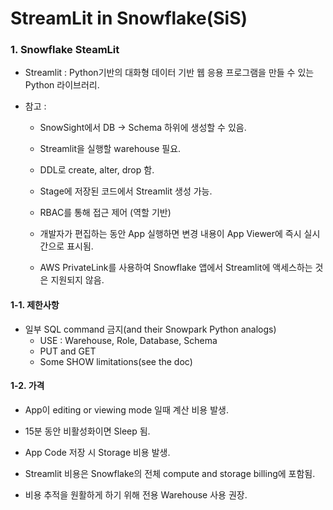 # StreamLit in Snowflake(SiS) 

### 1. Snowflake SteamLit 

- Streamlit : Python기반의 대화형 데이터 기반 웹 응용 프로그램을 만들 수 있는 Python 라이브러리.

- 참고 :

  - SnowSight에서 DB -> Schema 하위에 생성할 수 있음.

  - Streamlit을 실행할 warehouse 필요.

  - DDL로 create, alter, drop 함.

  - Stage에 저장된 코드에서 Streamlit 생성 가능.

  - RBAC를 통해 접근 제어 (역할 기반)

  - 개발자가 편집하는 동안 App 실행하면 변경 내용이 App Viewer에 즉시 실시간으로 표시됨.

  - AWS PrivateLink를 사용하여 Snowflake 앱에서 Streamlit에 액세스하는 것은 지원되지 않음. 

#### 1-1. 제한사항

- 일부 SQL command 금지(and their Snowpark Python analogs)
  - USE : Warehouse, Role, Database, Schema
  - PUT and GET
  - Some SHOW limitations(see the doc)

#### 1-2. 가격

- App이 editing or viewing mode 일때 계산 비용 발생.
- 15분 동안 비활성화이면 Sleep 됨.
- App Code 저장 시 Storage 비용 발생.
- Streamlit 비용은 Snowflake의 전체 compute and storage billing에 포함됨.

- 비용 추적을 원활하게 하기 위해 전용 Warehouse 사용 권장.
